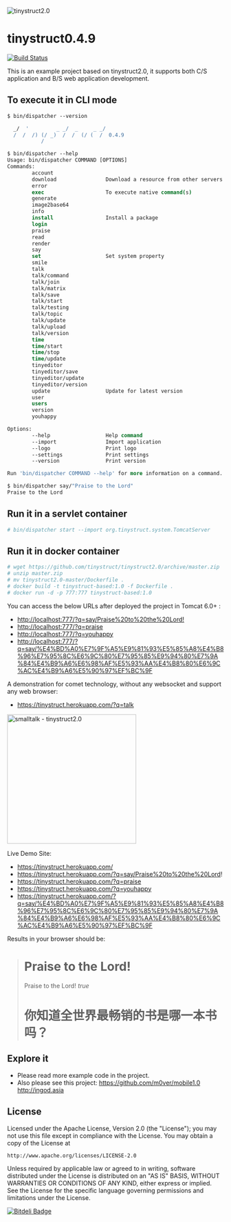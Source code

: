 <img src="https://raw.githubusercontent.com/tinystruct/tinystruct2.0/master/favicon.png" title="tinystruct2.0" /> 

tinystruct0.4.9
=========
[![Build Status](https://travis-ci.org/m0ver/tinystruct-examples.svg?branch=master)](https://travis-ci.org/m0ver/tinystruct2.0)

This is an example project based on tinystruct2.0, it supports both C/S application and B/S web application development. 



To execute it in CLI mode
---
```tcsh
$ bin/dispatcher --version

  _/  '         _ _/  _     _ _/
  /  /  /) (/ _)  /  /  (/ (  /  0.4.9
           /
```
```tcsh
$ bin/dispatcher --help
Usage: bin/dispatcher COMMAND [OPTIONS]
Commands: 
        account                 
        download                Download a resource from other servers
        error                   
        exec                    To execute native command(s)
        generate                
        image2base64            
        info                    
        install                 Install a package
        login                   
        praise                  
        read                    
        render                  
        say                     
        set                     Set system property
        smile                   
        talk                    
        talk/command            
        talk/join               
        talk/matrix             
        talk/save               
        talk/start              
        talk/testing            
        talk/topic              
        talk/update             
        talk/upload             
        talk/version            
        time                    
        time/start              
        time/stop               
        time/update             
        tinyeditor              
        tinyeditor/save         
        tinyeditor/update       
        tinyeditor/version      
        update                  Update for latest version
        user                    
        users                   
        version                 
        youhappy                

Options: 
        --help                  Help command
        --import                Import application
        --logo                  Print logo
        --settings              Print settings
        --version               Print version

Run 'bin/dispatcher COMMAND --help' for more information on a command.

$ bin/dispatcher say/"Praise to the Lord"
Praise to the Lord
```

Run it in a servlet container
---
```tcsh
# bin/dispatcher start --import org.tinystruct.system.TomcatServer
```
Run it in docker container
---
```tcsh
# wget https://github.com/tinystruct/tinystruct2.0/archive/master.zip
# unzip master.zip
# mv tinystruct2.0-master/Dockerfile .
# docker build -t tinystruct-based:1.0 -f Dockerfile .
# docker run -d -p 777:777 tinystruct-based:1.0
```

You can access the below URLs after deployed the project in Tomcat 6.0+ :

* <a href="http://localhost:777/?q=say/Praise%20to%20the%20Lord!">http://localhost:777/?q=say/Praise%20to%20the%20Lord! </a><br />
* <a href="http://localhost:777/?q=praise">http://localhost:777/?q=praise </a><br />
* <a href="http://localhost:777/?q=youhappy">http://localhost:777/?q=youhappy</a><br />
* <a href="http://localhost:777/?q=say/%E4%BD%A0%E7%9F%A5%E9%81%93%E5%85%A8%E4%B8%96%E7%95%8C%E6%9C%80%E7%95%85%E9%94%80%E7%9A%84%E4%B9%A6%E6%98%AF%E5%93%AA%E4%B8%80%E6%9C%AC%E4%B9%A6%E5%90%97%EF%BC%9F">http://localhost:777/?q=say/%E4%BD%A0%E7%9F%A5%E9%81%93%E5%85%A8%E4%B8%96%E7%95%8C%E6%9C%80%E7%95%85%E9%94%80%E7%9A%84%E4%B9%A6%E6%98%AF%E5%93%AA%E4%B8%80%E6%9C%AC%E4%B9%A6%E5%90%97%EF%BC%9F</a>

A demonstration for comet technology, without any websocket and support any web browser:
* <a href="https://tinystruct.herokuapp.com/?q=talk">https://tinystruct.herokuapp.com/?q=talk</a><br />

<img src="example.png" title="smalltalk - tinystruct2.0" height="300"/> <br />

Live Demo Site: 
* https://tinystruct.herokuapp.com/
* <a href="https://tinystruct.herokuapp.com/?q=say/Praise%20to%20the%20Lord!">https://tinystruct.herokuapp.com/?q=say/Praise%20to%20the%20Lord! </a><br />
* <a href="https://tinystruct.herokuapp.com/?q=praise">https://tinystruct.herokuapp.com/?q=praise</a><br />
* <a href="https://tinystruct.herokuapp.com/?q=youhappy">https://tinystruct.herokuapp.com/?q=youhappy</a><br />
* <a href="https://tinystruct.herokuapp.com/?q=say/%E4%BD%A0%E7%9F%A5%E9%81%93%E5%85%A8%E4%B8%96%E7%95%8C%E6%9C%80%E7%95%85%E9%94%80%E7%9A%84%E4%B9%A6%E6%98%AF%E5%93%AA%E4%B8%80%E6%9C%AC%E4%B9%A6%E5%90%97%EF%BC%9F">https://tinystruct.herokuapp.com/?q=say/%E4%BD%A0%E7%9F%A5%E9%81%93%E5%85%A8%E4%B8%96%E7%95%8C%E6%9C%80%E7%95%85%E9%94%80%E7%9A%84%E4%B9%A6%E6%98%AF%E5%93%AA%E4%B8%80%E6%9C%AC%E4%B9%A6%E5%90%97%EF%BC%9F</a>

Results in your browser should be:

<blockquote>
<h1>Praise to the Lord!</h1>
Praise to the Lord! 
<i>true</i>
<h1>你知道全世界最畅销的书是哪一本书吗？</h1>
</blockquote>

Explore it 
--
* Please read more example code in the project.
* Also please see this project: 
	https://github.com/m0ver/mobile1.0
	http://ingod.asia


License
--

Licensed under the Apache License, Version 2.0 (the "License");
you may not use this file except in compliance with the License.
You may obtain a copy of the License at

    http://www.apache.org/licenses/LICENSE-2.0

Unless required by applicable law or agreed to in writing, software
distributed under the License is distributed on an "AS IS" BASIS,
WITHOUT WARRANTIES OR CONDITIONS OF ANY KIND, either express or implied.
See the License for the specific language governing permissions and
limitations under the License.


[![Bitdeli Badge](https://d2weczhvl823v0.cloudfront.net/m0ver/tinystruct2.0/trend.png)](https://bitdeli.com/free "Bitdeli Badge")
